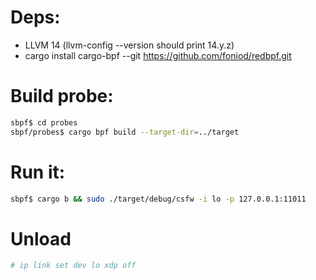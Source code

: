 # Deps:

* LLVM 14 (llvm-config --version should print 14.y.z)
* cargo install cargo-bpf --git https://github.com/foniod/redbpf.git

# Build probe:

```bash
sbpf$ cd probes
sbpf/probes$ cargo bpf build --target-dir=../target
```

# Run it:

```bash
sbpf$ cargo b && sudo ./target/debug/csfw -i lo -p 127.0.0.1:11011
```

# Unload

```bash
# ip link set dev lo xdp off
```

